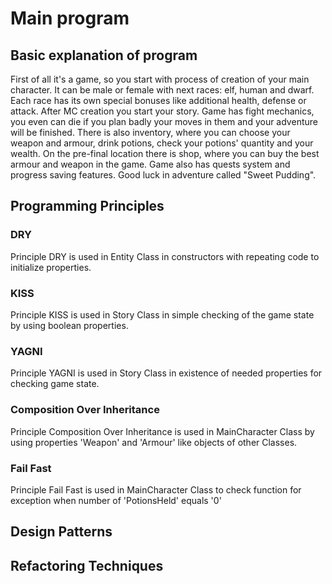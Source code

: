 # Main program
## Basic explanation of program
First of all it's a game, so you start with process of creation of your main character. It can be male or female with next races: elf, human and dwarf. Each race has its own special bonuses like additional health, defense or attack.
After MC creation you start your story. Game has fight mechanics, you even can die if you plan badly your moves in them and your adventure will be finished.
There is also inventory, where you can choose your weapon and armour, drink potions, check your potions' quantity and your wealth.
On the pre-final location there is shop, where you can buy the best armour and weapon in the game.
Game also has quests system and progress saving features.
Good luck in adventure called "Sweet Pudding".
## Programming Principles
### DRY
Principle DRY is used in Entity Class in constructors with repeating code to initialize properties.
### KISS
Principle KISS is used in Story Class in simple checking of the game state  by using boolean properties.
### YAGNI
Principle YAGNI is used in Story Class in existence of needed properties for checking game state.
### Composition Over Inheritance
Principle Composition Over Inheritance is used in MainCharacter Class by using properties 'Weapon' and 'Armour' like objects of other Classes.
### Fail Fast
Principle Fail Fast is used in MainCharacter Class to check function for exception when number of 'PotionsHeld' equals '0'
## Design Patterns

## Refactoring Techniques

